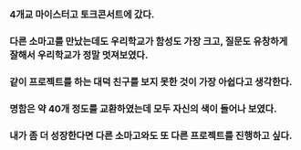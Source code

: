 ### 4개교 마이스터고 토크콘서트에 갔다.
### 다른 소마고를 만났는데도 우리학교가 함성도 가장 크고, 질문도 유창하게 잘해서 우리학교가 정말 멋져보였다. 
### 같이 프로젝트를 하는 대덕 친구를 보지 못한 것이 가장 아쉽다고 생각한다.
### 명함은 약 40개 정도를 교환하였는데 모두 자신의 색이 들어나 보였다.
### 내가 좀 더 성장한다면 다른 소마고와도 또 다른 프로젝트를 진행하고 싶다.
